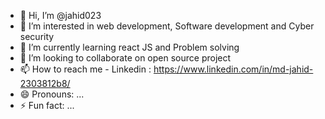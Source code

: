 - 👋 Hi, I’m @jahid023
- 👀 I’m interested in web development, Software development and Cyber security
- 🌱 I’m currently learning react JS and Problem solving
- 💞️ I’m looking to collaborate on open source project
- 📫 How to reach me - Linkedin : https://www.linkedin.com/in/md-jahid-2303812b8/
- 😄 Pronouns: ...
- ⚡ Fun fact: ...

<!---
jahid023/jahid023 is a ✨ special ✨ repository because its `README.md` (this file) appears on your GitHub profile.
You can click the Preview link to take a look at your changes.
--->
